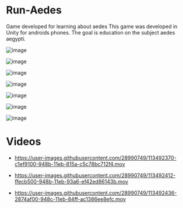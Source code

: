 # Run-Aedes

Game developed for learning about aedes
This game was developed in Unity for androids phones.
The goal is education on the subject aedes aegypti.

![image](https://user-images.githubusercontent.com/28990749/113492246-ed25b080-948a-11eb-912c-29682c9e80ce.png)

![image](https://user-images.githubusercontent.com/28990749/113492253-fd3d9000-948a-11eb-90cf-db240de3b654.png)

![image](https://user-images.githubusercontent.com/28990749/113492259-12b2ba00-948b-11eb-9803-b767e5bb33d7.png)

![image](https://user-images.githubusercontent.com/28990749/113492235-dd0dd100-948a-11eb-8686-2c8eb2211f89.png)

![image](https://user-images.githubusercontent.com/28990749/113492270-28c07a80-948b-11eb-83b8-f6d8b03cbca5.png)

![image](https://user-images.githubusercontent.com/28990749/113492274-31b14c00-948b-11eb-8c7b-4733fa27493f.png)

![image](https://user-images.githubusercontent.com/28990749/113492282-3ece3b00-948b-11eb-9dc6-5beec4bbbe04.png)


# Videos


- https://user-images.githubusercontent.com/28990749/113492370-c1ef9100-948b-11eb-815a-c5c78bc712f4.mov


- https://user-images.githubusercontent.com/28990749/113492412-ffecb500-948b-11eb-93a6-ef42ed86143b.mov


- https://user-images.githubusercontent.com/28990749/113492436-2874af00-948c-11eb-84ff-ac1386ee8efc.mov

